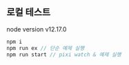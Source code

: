 ## 로컬 테스트
node version v12.17.0

```js
npm i
npm run ex // 단순 예제 실행 
npm run start // pixi watch & 예제 실행
```

